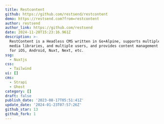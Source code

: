 ```yaml
---
title: Restcontent
github: https://github.com/restsend/restcontent
demo: https://restsend.com?from=restcontent
author: restsend
author_link: https://github.com/restsend
date: 2024-11-28T15:23:16.961Z
description: >-
  RestContent is a Headless CMS written in Go+Alpine, supports multiple sites,
  media libraries, and multiple users, and provides content management services
  for iOS, Android, Nuxt, Next, etc.
ssg:
  - Nuxtjs
css:
  - Tailwind
ui: []
cms:
  - Strapi
  - Ghost
category: []
draft: false
publish_date: '2023-08-17T05:51:41Z'
update_date: '2024-01-23T07:57:26Z'
github_star: 13
github_fork: 1
---
```

